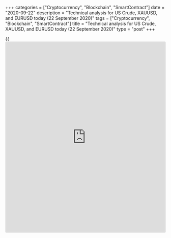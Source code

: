 +++
categories = ["Cryptocurrency", "Blockchain", "SmartContract"]
date = "2020-09-22"
description = "Technical analysis for US Crude, XAUUSD, and EURUSD today (22 September 2020)"
tags = ["Cryptocurrency", "Blockchain", "SmartContract"]
title = "Technical analysis for US Crude, XAUUSD, and EURUSD today (22 September 2020)"
type = "post"
+++

{{<iframe id="large-banner" src="https://www.bounty.group/#slide=17.0" width="100%" height="600" scrolling="no" style="border: 0px solid rgb(216, 221, 230); border-radius: 3px;">}}

2020-09-22

2020-09-22

Short-term forecast for oil, gold, and EURUSD for 22.09.2020Alex
Rodionov

I welcome my colleagues! I have made a price forecast for US Crude,
XAUUSD, and EURUSD using a combination of margin zones methodology and
technical analysis. Based on the market analysis, I suggest entry
signals for day traders.

The EURUSD broke through the local low of September 17 yesterday in the
short-term downtrend. The primary sell target has not been reached yet.
The downside target is Target Zone [1.1717 - 1.1697].

The article covers the following subjects:

## Oil price forecast for today: USCrude analysis

In the longer timeframe of the oil price chart, Target Zone 5 [41.67 –
40.92] is again the strong resistance to the middle-term uptrend.
Sellers went ahead yesterday after the zone test.

There is also a 1-2-3 pattern to buy oil. The upside target is the high
of August. The price was yesterday corrected to the 50% level. I
recommend holding the purchases entered at the level to entering new
ones at the current prices. After the high of last week is broken
through, we can move the purchases to the breakeven.

Let us analyze the short-term chart. The H1 chart indicates that the oil
short-term trend is up. The buy target is in Target Zone [42.85 -
42.23]. The price was yesterday corrected down to the zone of [40.10 –
38.45]. In the previous analytics, I recommended buying according to the
pattern form this zone.

Today, we expect a buy pattern and buy oil after it emerges. It will be
relevant to sell oil when the price breaks out the trend key support
[38.72 – 38.45] and consolidates below.

### [USCrude ][1]trading ideas for today:

Buy according to the pattern in the zone of [40.10 - 38.45]. TakeProfit:
Target Zone [42.85 - 42.23]. StopLoss: according to the pattern rules.

* * *

## Gold price forecast for today: XAUUSD analysis

The first sell target for the positions that I recommended opening
yesterday and earlier has been reached. The support level 1902.9 has
been tested. One should close a part of sell trades. The rest of the
sell position should be moved to the breakeven and holding up to the
next target, level 1862.3.

The short-term gold trend is still down. The price yesterday reached the
primary sell target Intermediary Zone [1957.7 – 1953.0]. The price
tested Target Zone [1899.4 – 1890.1]. Next, the buyers reacted to the
test of the zone.

Today, I recommend entering new trades according to the pattern in the
zone of good sell prices [1933.4 - 1905.5]. The target will be breaking
through the yesterday’s low and reaching Gold Zone [1852.9 – 1848.2].

It is not yet relevant to buy.

### [XAUUSD][2] trading ideas for today:

Sell according to the pattern in the zone of [1933.4 - 1905.5].
TakeProfit: 1883.0, Gold Zone [1852.9 - 1848.2]. StopLoss: according to
the pattern rules.

* * *

## Euro/Dollar forecast for today: EURUSD analysis

The euro/dollar medium-term trend is turning down. The price is now
trying to break through the critical level of 1.1752 drawn across the
low of September 9. If the price consolidates below the level, we shall
sell the euro with a target at Target Zone 2 [1.1611 — 1.1591].

The EURUSD broke through the local low of September 17 yesterday, the
short-term trend is down. The primary sell target has not been reached
yet. It is Target Zone [1.1717 - 1.1697].

For today, I recommend holding sell trades entered according to the
double top pattern in Intermediary Zone [1.1847 - 1.1837] at the
breakeven. It will be relevant to enter new shorts on the correction up
to Additional Zone [1.1786 - 1.1781] and Intermediary Zone [1.1841 —
1.1831].

### [EURUSD][3] trading ideas for today:

Hold sell trades entered in Intermediary Zone [1.1847 - 1.1837].
TakeProfit: Target Zone [1.1717 - 1.1697]. StopLoss: at breakeven

* * *

P.S. Did you like my article? Share it in social networks: it will be
the best “thank you" :)

Ask me questions and comment below. I’ll be glad to answer your
questions and give necessary explanations.

 **Useful links:**

  * I recommend trying to trade with a reliable broker [here][4]. The system allows you to trade by yourself or copy successful traders from all across the globe.
  * Use my promo-code BLOG for getting deposit bonus 50% on LiteForex platform. Just enter this code in the appropriate field while [depositing][5] your trading account.
  * Telegram chat for traders: <t.me/liteforexengchat>. We are sharing the signals and trading experience
  * Telegram channel with high-quality analytics, Forex reviews, training articles, and other useful things for traders <t.me/liteforex>

## Price chart of EURUSD in real time mode

The content of this article reflects the author’s opinion and does not
necessarily reflect the official position of LiteForex. The material
published on this page is provided for informational purposes only and
should not be considered as the provision of investment advice for the
purposes of Directive 2004/39/EC.

Rate this article:

{{value}}

( {{count}} {{title}} )

   1. my.liteforex.com/trading?type=oil
   2. my.liteforex.com/trading/chart?symbol=XAUUSD
   3. my.liteforex.com/trading/chart?symbol=EURUSD
   4. my.liteforex.com/?category=analysts-opinions&slug=short-term-forecast-for-oil-gold-and-eurusd-for-22092020&openPopup=%2Fregistration%2Fpopup&utm_source=blog&utm_medium=article&utm_campaign=bonus
   5. my.liteforex.com/deposit/?category=analysts-opinions&slug=short-term-forecast-for-oil-gold-and-eurusd-for-22092020&promo_code=BLOG&utm_source=blog&utm_medium=article&utm_campaign=bonus